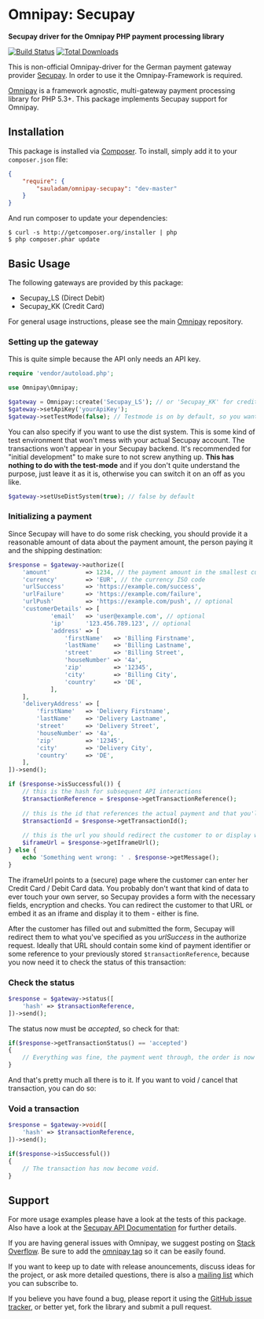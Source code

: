 # Omnipay: Secupay

**Secupay driver for the Omnipay PHP payment processing library**

[![Build Status](https://travis-ci.org/sauladam/omnipay-secupay.svg?branch=master)](https://travis-ci.org/sauladam/omnipay-secupay)
[![Total Downloads](https://poser.pugx.org/sauladam/omnipay-secupay/downloads.png)](https://packagist.org/packages/sauladam/omnipay-secupay)

This is non-official Omnipay-driver for the German payment gateway provider [Secupay](https://www.secupay.ag/).
In order to use it the Omnipay-Framework is required.

[Omnipay](https://github.com/omnipay/omnipay) is a framework agnostic, multi-gateway payment
processing library for PHP 5.3+. This package implements Secupay support for Omnipay.

## Installation

This package is installed via [Composer](http://getcomposer.org/). To install, simply add it
to your `composer.json` file:

```json
{
    "require": {
        "sauladam/omnipay-secupay": "dev-master"
    }
}
```

And run composer to update your dependencies:

    $ curl -s http://getcomposer.org/installer | php
    $ php composer.phar update

## Basic Usage

The following gateways are provided by this package:

* Secupay_LS (Direct Debit)
* Secupay_KK (Credit Card)

For general usage instructions, please see the main [Omnipay](https://github.com/omnipay/omnipay)
repository.

### Setting up the gateway
This is quite simple because the API only needs an API key.

```php
require 'vendor/autoload.php';

use Omnipay\Omnipay;

$gateway = Omnipay::create('Secupay_LS'); // or 'Secupay_KK' for credit card
$gateway->setApiKey('yourApiKey');
$gateway->setTestMode(false); // Testmode is on by default, so you want to switch it off for production.
```
You can also specify if you want to use the dist system. This is some kind of test environment that won't mess with your actual Secupay account. The transactions won't appear in your Secupay backend. It's recommended for "initial development" to make sure to not screw anything up. **This has nothing to do with the test-mode** and if you don't quite understand the purpose, just leave it as it is, otherwise you can switch it on an off as you like.

```php
$gateway->setUseDistSystem(true); // false by default
```

### Initializing a payment
Since Secupay will have to do some risk checking, you should provide it a reasonable amount of data about the payment amount, the person paying it and the shipping destination:

```php
$response = $gateway->authorize([
    'amount'          => 1234, // the payment amount in the smallest currency unit
    'currency'        => 'EUR', // the currency ISO code
    'urlSuccess'      => 'https://example.com/success',
    'urlFailure'      => 'https://example.com/failure',
    'urlPush'         => 'https://example.com/push', // optional
    'customerDetails' => [
            'email'   => 'user@example.com', // optional
            'ip'      '123.456.789.123', // optional
            'address' => [
                'firstName'   => 'Billing Firstname',
                'lastName'    => 'Billing Lastname',
                'street'      => 'Billing Street',
                'houseNumber' => '4a',
                'zip'         => '12345',
                'city'        => 'Billing City',
                'country'     => 'DE',
            ],
    ],
    'deliveryAddress' => [
        'firstName'   => 'Delivery Firstname',
        'lastName'    => 'Delivery Lastname',
        'street'      => 'Delivery Street',
        'houseNumber' => '4a',
        'zip'         => '12345',
        'city'        => 'Delivery City',
        'country'     => 'DE',
    ],
])->send();

if ($response->isSuccessful()) {
    // this is the hash for subsequent API interactions
    $transactionReference = $response->getTransactionReference(); 
    
    // this is the id that references the actual payment and that you'll see in the Secupay backend
    $transactionId = $response->getTransactionId();
    
    // this is the url you should redirect the customer to or display within an iframe
    $iframeUrl = $response->getIframeUrl();
} else {
    echo 'Something went wrong: ' . $response->getMessage();
}
```
The iframeUrl points to a (secure) page where the customer can enter her Credit Card / Debit Card data. You probably don't want that kind of data to ever touch your own server, so Secupay provides a form with the necessary fields, encryption and checks. You can redirect the customer to that URL or embed it as an iframe and display it to them - either is fine.

After the customer has filled out and submitted the form, Secupay will redirect them to what you've specified as you *urlSuccess* in the authorize request. Ideally that URL should contain some kind of payment identifier or some reference to your previously stored `$transactionReference`, because you now need it to check the status of this transaction:

### Check the status
```php
$response = $gateway->status([
    'hash' => $transactionReference,
])->send();
```
The status now must be *accepted*, so check for that:
```php
if($response->getTransactionStatus() == 'accepted')
{
    // Everything was fine, the payment went through, the order is now ready to ship.
}
```

And that's pretty much all there is to it. If you want to void / cancel that transaction, you can do so:

### Void a transaction
```php
$response = $gateway->void([
    'hash' => $transactionReference,
])->send();

if($response->isSuccessful())
{
    // The transaction has now become void.
}
```

## Support

For more usage examples please have a look at the tests of this package. Also have a look at the [Secupay API Documentation](https://github.com/secupay/doc-flex-api) for further details.

If you are having general issues with Omnipay, we suggest posting on
[Stack Overflow](http://stackoverflow.com/). Be sure to add the
[omnipay tag](http://stackoverflow.com/questions/tagged/omnipay) so it can be easily found.

If you want to keep up to date with release anouncements, discuss ideas for the project,
or ask more detailed questions, there is also a [mailing list](https://groups.google.com/forum/#!forum/omnipay) which
you can subscribe to.

If you believe you have found a bug, please report it using the [GitHub issue tracker](https://github.com/sauladam/omnipay-secupay/issues),
or better yet, fork the library and submit a pull request.
